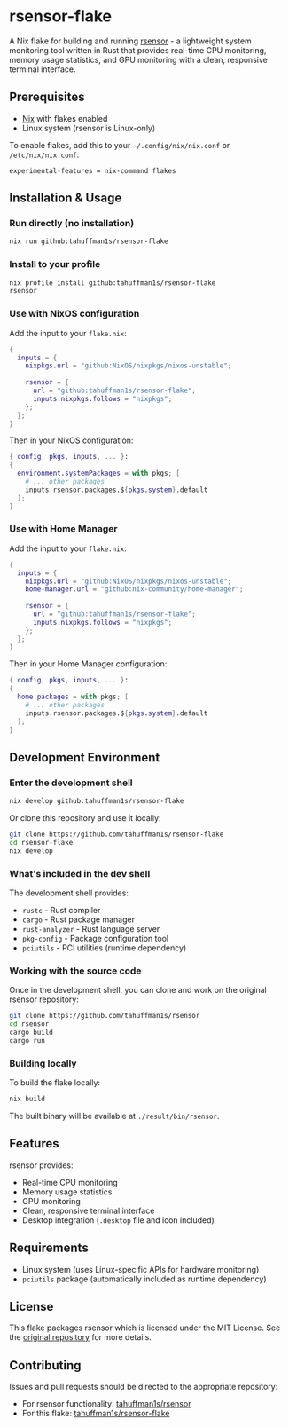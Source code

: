 # rsensor-flake

A Nix flake for building and running [rsensor](https://github.com/tahuffman1s/rsensor) - a lightweight system monitoring tool written in Rust that provides real-time CPU monitoring, memory usage statistics, and GPU monitoring with a clean, responsive terminal interface.

## Prerequisites

- [Nix](https://nixos.org/download.html) with flakes enabled
- Linux system (rsensor is Linux-only)

To enable flakes, add this to your `~/.config/nix/nix.conf` or `/etc/nix/nix.conf`:
```
experimental-features = nix-command flakes
```

## Installation & Usage

### Run directly (no installation)

```bash
nix run github:tahuffman1s/rsensor-flake
```

### Install to your profile

```bash
nix profile install github:tahuffman1s/rsensor-flake
rsensor
```

### Use with NixOS configuration

Add the input to your `flake.nix`:
```nix
{
  inputs = {
    nixpkgs.url = "github:NixOS/nixpkgs/nixos-unstable";
    
    rsensor = {
      url = "github:tahuffman1s/rsensor-flake";
      inputs.nixpkgs.follows = "nixpkgs";
    };
  };
}
```

Then in your NixOS configuration:
```nix
{ config, pkgs, inputs, ... }:
{
  environment.systemPackages = with pkgs; [
    # ... other packages
    inputs.rsensor.packages.${pkgs.system}.default
  ];
}
```

### Use with Home Manager

Add the input to your `flake.nix`:
```nix
{
  inputs = {
    nixpkgs.url = "github:NixOS/nixpkgs/nixos-unstable";
    home-manager.url = "github:nix-community/home-manager";
    
    rsensor = {
      url = "github:tahuffman1s/rsensor-flake";
      inputs.nixpkgs.follows = "nixpkgs";
    };
  };
}
```

Then in your Home Manager configuration:
```nix
{ config, pkgs, inputs, ... }:
{
  home.packages = with pkgs; [
    # ... other packages
    inputs.rsensor.packages.${pkgs.system}.default
  ];
}
```

## Development Environment

### Enter the development shell

```bash
nix develop github:tahuffman1s/rsensor-flake
```

Or clone this repository and use it locally:
```bash
git clone https://github.com/tahuffman1s/rsensor-flake
cd rsensor-flake
nix develop
```

### What's included in the dev shell

The development shell provides:
- `rustc` - Rust compiler
- `cargo` - Rust package manager
- `rust-analyzer` - Rust language server
- `pkg-config` - Package configuration tool
- `pciutils` - PCI utilities (runtime dependency)

### Working with the source code

Once in the development shell, you can clone and work on the original rsensor repository:

```bash
git clone https://github.com/tahuffman1s/rsensor
cd rsensor
cargo build
cargo run
```

### Building locally

To build the flake locally:
```bash
nix build
```

The built binary will be available at `./result/bin/rsensor`.

## Features

rsensor provides:
- Real-time CPU monitoring
- Memory usage statistics  
- GPU monitoring
- Clean, responsive terminal interface
- Desktop integration (`.desktop` file and icon included)

## Requirements

- Linux system (uses Linux-specific APIs for hardware monitoring)
- `pciutils` package (automatically included as runtime dependency)

## License

This flake packages rsensor which is licensed under the MIT License. See the [original repository](https://github.com/tahuffman1s/rsensor) for more details.

## Contributing

Issues and pull requests should be directed to the appropriate repository:
- For rsensor functionality: [tahuffman1s/rsensor](https://github.com/tahuffman1s/rsensor)
- For this flake: [tahuffman1s/rsensor-flake](https://github.com/tahuffman1s/rsensor-flake)
